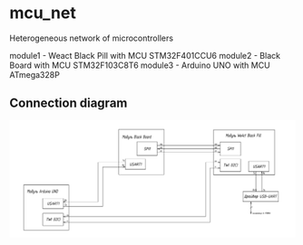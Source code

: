 # mcu_net
Heterogeneous network of microcontrollers

module1 - Weact Black Pill  with MCU STM32F401CCU6
module2 - Black Board       with MCU STM32F103C8T6
module3 - Arduino UNO       with MCU ATmega328P

## Connection diagram

![alt text](https://github.com/Ismoilkhuja/mcu_net/blob/main/images/connection.png)
